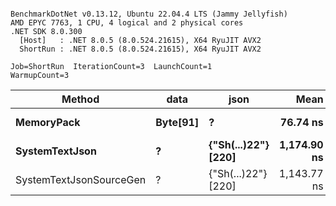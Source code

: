 ```

BenchmarkDotNet v0.13.12, Ubuntu 22.04.4 LTS (Jammy Jellyfish)
AMD EPYC 7763, 1 CPU, 4 logical and 2 physical cores
.NET SDK 8.0.300
  [Host]   : .NET 8.0.5 (8.0.524.21615), X64 RyuJIT AVX2
  ShortRun : .NET 8.0.5 (8.0.524.21615), X64 RyuJIT AVX2

Job=ShortRun  IterationCount=3  LaunchCount=1  
WarmupCount=3  

```
| Method                  | data     | json                | Mean        | Error     | StdDev   | Min         | Max         | Gen0   | Allocated |
|------------------------ |--------- |-------------------- |------------:|----------:|---------:|------------:|------------:|-------:|----------:|
| **MemoryPack**              | **Byte[91]** | **?**                   |    **76.74 ns** |  **2.550 ns** | **0.140 ns** |    **76.61 ns** |    **76.88 ns** | **0.0019** |     **168 B** |
| **SystemTextJson**          | **?**        | **{&quot;Sh(...)22&quot;} [220]** | **1,174.90 ns** | **19.947 ns** | **1.093 ns** | **1,173.94 ns** | **1,176.09 ns** | **0.0019** |     **168 B** |
| SystemTextJsonSourceGen | ?        | {&quot;Sh(...)22&quot;} [220] | 1,143.77 ns | 12.593 ns | 0.690 ns | 1,143.12 ns | 1,144.50 ns | 0.0019 |     168 B |
